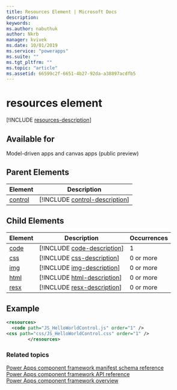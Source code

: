 ```yaml
---
title: Resources Element | Microsoft Docs
description: 
keywords:
ms.author: nabuthuk
author: Nkrb
manager: kvivek
ms.date: 10/01/2019
ms.service: "powerapps"
ms.suite: ""
ms.tgt_pltfrm: ""
ms.topic: "article"
ms.assetid: 66599c2f-6651-4b27-92da-a38897acdfb5
---
```


# resources element

[!INCLUDE [resources-description](includes/resources-description.md)]

## Available for

Model-driven apps and canvas apps (public preview)

## Parent Elements

|Element|Description|
|--|--|
|[control](control.md)|[!INCLUDE [control-description](includes/control-description.md)]|

## Child Elements

|Element|Description|Occurrences|
|--|--|--|
|[code](code.md)|[!INCLUDE [code-description](includes/code-description.md)]|1|
|[css](css.md)|[!INCLUDE [css-description](includes/css-description.md)]|0 or more|
|[img](img.md)|[!INCLUDE [img-description](includes/img-description.md)]|0 or more|
|[html](html.md)|[!INCLUDE [html-description](includes/html-description.md)]|0 or more|
|[resx](resx.md)|[!INCLUDE [resx-description](includes/resx-description.md)]|0 or more|

## Example

```xml
<resources>
  <code path="JS_HelloWorldControl.js" order="1" />
<css path="css/JS_HelloWorldControl.css" order="1" />
		</resources>
```

### Related topics

[Power Apps component framework manifest schema reference](index.md)<br/>
[Power Apps component framework API reference](../reference/index.md)<br/>
[Power Apps component framework overview](../overview.md)